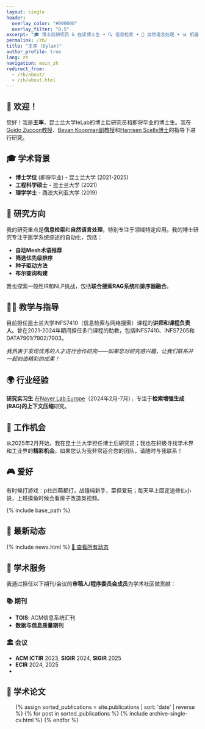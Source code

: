 ```yaml
---
layout: single
header:
  overlay_color: "#000000"
  overlay_filter: "0.5"
excerpt: "🎓 博士后研究员 & 在读博士生 • 🔍 信息检索 • 🤖 自然语言处理 • 📊 机器学习"
permalink: /zh/
title: "王率 (Dylan)"
author_profile: true
lang: zh
navigation: main_zh
redirect_from: 
  - /zh/about/
  - /zh/about.html
---
```


## 👋 欢迎！

您好！我是**王率**，昆士兰大学IeLab的博士后研究员和即将毕业的博士生。我在[Guido Zuccon教授](https://researchers.uq.edu.au/researcher/22857)、[Bevan Koopman副教授](https://bevankoopman.github.io/)和[Harrisen Scells博士](https://scells.me/)的指导下进行研究。

## 🎓 学术背景

- **博士学位** (即将毕业) - 昆士兰大学 (2021-2025)
- **工程科学硕士** - 昆士兰大学 (2021)
- **理学学士** - 西澳大利亚大学 (2019)

## 🔬 研究方向

我的研究重点是**信息检索**和**自然语言处理**，特别专注于领域特定应用。我的博士研究专注于医学系统综述的自动化，包括：

- **自动Mesh术语推荐**
- **筛选优先级排序** 
- **种子驱动方法**
- **布尔查询构建**

我也探索一般性IR和NLP挑战，包括**联合搜索RAG系统**和**排序器融合**。

## 👨‍🏫 教学与指导

目前担任昆士兰大学INFS7410（信息检索与网络搜索）课程的**讲师和课程负责人**。曾在2021-2024年期间担任多门课程的助教，包括INFS7410、INFS7205和DATA7901/7902/7903。

*我热衷于发现优秀的人才进行合作研究——如果您对研究感兴趣，让我们联系并一起创造精彩的成果！*


## 🌍 行业经验

**研究实习生** 在[Naver Lab Europe](https://europe.naverlabs.com/)（2024年2月-7月），专注于**检索增强生成(RAG)的上下文压缩**研究。

## 💼 工作机会

从2025年2月开始，我在昆士兰大学担任博士后研究员；我也在积极寻找学术界和工业界的**精彩机会**。如果您认为我非常适合您的团队，请随时与我联系！

## 🎮 爱好 

有时候打游戏：p社四萌都打，战锤纯新手，菜但爱玩；每天早上固定追修仙小说，上班摸鱼时候会看房子改造类视频。

{% include base_path %}

## 📰 最新动态
<div class="news-section">
{% include news.html %}
<a href="/zh/news/" class="btn btn--primary btn--large">📖 查看所有动态</a>
</div>

## 🤝 学术服务

我通过担任以下期刊/会议的**审稿人/程序委员会成员**为学术社区做贡献：

### 📚 期刊
- **TOIS**: ACM信息系统汇刊
- **数据与信息质量期刊**

### 🏛️ 会议  
- **ACM ICTIR** 2023, **SIGIR** 2024, **SIGIR** 2025
- **ECIR** 2024, 2025
- 

## 📝 学术论文

<ul>
{% assign sorted_publications = site.publications | sort: 'date' | reverse %}
{% for post in sorted_publications %}
  {% include archive-single-cv.html %}
{% endfor %}
</ul>
